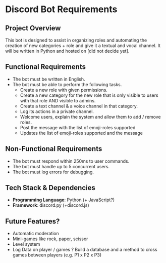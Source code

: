 # Discord Bot Requirements

## Project Overview
This bot is designed to assist in organizing roles and automating the creation of new categories + role and give it a textual and vocal channel. It will be written in Python and hosted on [did not decide yet].

## Functional Requirements
- The bot must be written in English.
- The bot must be able to perform the following tasks.
  - Create a new role with given permissions.
  - Create a new category for the new role that is only visible to users with that role AND visible to admins.
  - Create a text channel & a voice channel in that category.
  - Log its actions in a private channel.
  - Welcome users, explain the system and allow them to add / remove roles.
  - Post the message with the list of emoji-roles supported
  - Updates the list of emoji-roles supported and the message

## Non-Functional Requirements
- The bot must respond within 250ms to user commands.
- The bot must handle up to 5 concurrent users.
- The bot must log errors for debugging.

## Tech Stack & Dependencies
- **Programming Language**: Python (+ JavaScript?)
- **Framework**: discord.py (+discord.js)

## Future Features?
- Automatic moderation
- Mini-games like rock, paper, scissor
- Level system
- Log Data on player / games ? Build a database and a method to cross games between players (e.g. P1 x P2 x P3)
